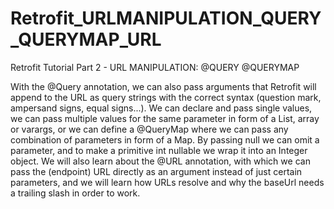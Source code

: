 # Retrofit_URLMANIPULATION_QUERY_QUERYMAP_URL
Retrofit Tutorial Part 2 - URL MANIPULATION: @QUERY @QUERYMAP


With the @Query annotation, we can also pass arguments that Retrofit will append to the URL as query strings with the correct syntax (question mark, ampersand signs, equal signs...). We can declare and pass single values, we can pass multiple values for the same parameter in form of a List, array or varargs, or we can define a @QueryMap where we can pass any combination of parameters in form of a Map. 
By passing null we can omit a parameter, and to make a primitive int nullable we wrap it into an Integer object.
We will also learn about the @URL annotation, with which we can pass the (endpoint) URL directly as an argument instead of just certain parameters, and we will learn how URLs resolve and why the baseUrl needs a trailing slash in order to work.
